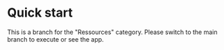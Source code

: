 # Quick start

This is a branch for the "Ressources" category. Please switch to the main branch to execute or see the app.